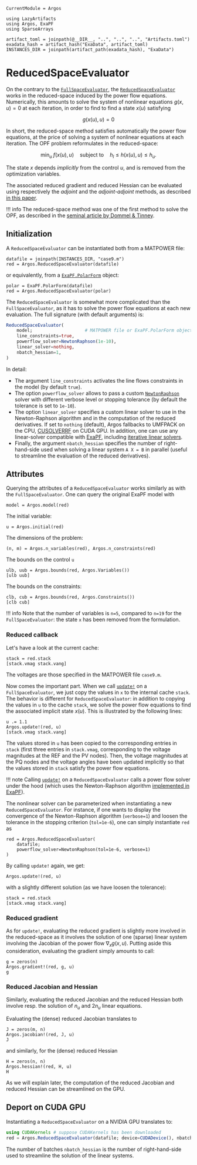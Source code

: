 ```@meta
CurrentModule = Argos
```
```@setup reduced
using LazyArtifacts
using Argos, ExaPF
using SparseArrays

artifact_toml = joinpath(@__DIR__, "..", "..", "..", "Artifacts.toml")
exadata_hash = artifact_hash("ExaData", artifact_toml)
INSTANCES_DIR = joinpath(artifact_path(exadata_hash), "ExaData")

```

# ReducedSpaceEvaluator

On the contrary to the [`FullSpaceEvaluator`](@ref), the
[`ReducedSpaceEvaluator`](@ref) works in the reduced-space
induced by the power flow equations. Numerically,
this amounts to solve
the system of nonlinear equations $g(x, u) =0$ at each iteration,
in order to find to find a state $x(u)$ satisfying
```math
g(x(u), u) = 0
```
In short, the reduced-space method satisfies automatically
the power flow equations, at the price of solving
a system of nonlinear equations at each iteration.
The OPF problem reformulates in the reduced-space:
```math
\min_{u } \;              f(x(u), u)
\quad \text{subject to}\quad
                         h_l \leq h(x(u), u) \leq h_u .
```
The state $x$ depends *implicitly* from the control $u$, and is
removed from the optimization variables.

The associated reduced gradient and reduced Hessian can be evaluated
using respectively the *adjoint* and the *adjoint-adjoint* methods,
as described [in this paper](https://epubs.siam.org/doi/abs/10.1137/1.9781611977141.6).

!!! info
    The reduced-space method was one of the first
    method to solve the OPF, as described in the
    [seminal article by Dommel & Tinney](https://ieeexplore.ieee.org/abstract/document/4073461).

## Initialization
A `ReducedSpaceEvaluator` can be instantiated both
from a MATPOWER file:
```@example reduced
datafile = joinpath(INSTANCES_DIR, "case9.m")
red = Argos.ReducedSpaceEvaluator(datafile)

```
or equivalently, from a [`ExaPF.PolarForm`](https://exanauts.github.io/ExaPF.jl/stable/lib/formulations/#ExaPF.PolarForm) object:
```@example reduced
polar = ExaPF.PolarForm(datafile)
red = Argos.ReducedSpaceEvaluator(polar)

```
The `ReducedSpaceEvaluator` is somewhat more complicated than
the `FullSpaceEvaluator`, as it has to solve the power flow equations
at each new evaluation. The full signature (with default arguments) is:
```julia
ReducedSpaceEvaluator(
    model;                    # MATPOWER file or ExaPF.PolarForm object
    line_constraints=true,
    powerflow_solver=NewtonRaphson(1e-10),
    linear_solver=nothing,
    nbatch_hessian=1,
)

```

In detail:
- The argument `line_constraints` activates the line flows constraints in the model (by default `true`).
- The option `powerflow_solver` allows to pass a custom [`NewtonRaphson`](https://exanauts.github.io/ExaPF.jl/stable/lib/formulations/#ExaPF.NewtonRaphson) solver with different verbose level or stopping tolerance (by default the tolerance is set to `1e-10`).
- The option `linear_solver` specifies a custom linear solver to use in the Newton-Raphson algorithm and in the computation of the reduced derivatives. If set to `nothing` (default), Argos fallbacks to UMFPACK on the CPU, [CUSOLVERRF](https://github.com/exanauts/CUSOLVERRF.jl) on CUDA GPU. In addition, one can use any linear-solver compatible with [ExaPF](https://exanauts.github.io/ExaPF.jl/stable/lib/linearsolver/), including [iterative linear solvers](https://exanauts.github.io/ExaPF.jl/stable/lib/linearsolver/#Iterative-solvers).
- Finally, the argument `nbatch_hessian` specifies the number of right-hand-side used when solving a linear system `A X = B` in parallel (useful to streamline the evaluation of the reduced derivatives).


## Attributes

Querying the attributes of a `ReducedSpaceEvaluator` works similarly
as with the `FullSpaceEvaluator`.
One can query the original ExaPF model with
```@example reduced
model = Argos.model(red)

```
The initial variable:
```@example reduced
u = Argos.initial(red)
```
The dimensions of the problem:
```@example reduced
(n, m) = Argos.n_variables(red), Argos.n_constraints(red)
```
The bounds on the control `u`
```@example reduced
ulb, uub = Argos.bounds(red, Argos.Variables())
[ulb uub]

```
The bounds on the constraints:
```@example reduced
clb, cub = Argos.bounds(red, Argos.Constraints())
[clb cub]
```

!!! info
    Note that the number of variables is `n=5`, compared to `n=19` for
    the `FullSpaceEvaluator`: the state `x` has been removed from
    the formulation.

### Reduced callback

Let's have a look at the current cache:
```@example reduced
stack = red.stack
[stack.vmag stack.vang]
```
The voltages are those specified in the MATPOWER file `case9.m`.

Now comes the important part. When we call [`update!`](@ref) on
a `FullSpaceEvaluator`, we just copy the values in `x` to the internal
cache `stack`. The behavior is different for `ReducedSpaceEvaluator`:
in addition to copying the values in `u` to the cache `stack`,
we solve the power flow equations to find the associated
implicit state $x(u)$. This is illustrated by the following lines:
```@example reduced
u .= 1.1
Argos.update!(red, u)
[stack.vmag stack.vang]
```
The values stored in `u` has been copied to the corresponding
entries in `stack` (first three entries in `stack.vmag`, corresponding
to the voltage magnitudes at the REF and the PV nodes). Then, the voltage
magnitudes at the PQ nodes and the voltage angles have been updated implicitly
so that the values stored in `stack` satisfy the power flow equations.

!!! note
    Calling [`update!`](@ref) on a `ReducedSpaceEvaluator` calls a power flow
    solver under the hood (which uses the Newton-Raphson algorithm
    [implemented in ExaPF](https://exanauts.github.io/ExaPF.jl/stable/lib/formulations/#ExaPF.nlsolve!)).


The nonlinear solver can be parameterized when instantiating a new
`ReducedSpaceEvaluator`. For instance, if one wants to display the convergence
of the Newton-Raphson algorithm (`verbose=1`) and loosen the tolerance in
the stopping criterion (`tol=1e-6`), one can simply instantiate `red` as
```@example reduced
red = Argos.ReducedSpaceEvaluator(
    datafile;
    powerflow_solver=NewtonRaphson(tol=1e-6, verbose=1)
)
```
By calling `update!` again, we get:

```@repl reduced
Argos.update!(red, u)

```
with a slightly different solution (as we have loosen the tolerance):
```@example reduced
stack = red.stack
[stack.vmag stack.vang]
```

### Reduced gradient
As for `update!`, evaluating the reduced gradient is slightly more involved
in the reduced-space as it involves the solution of one (sparse) linear system
involving the Jacobian of the power flow $\nabla_x g(x, u)$.
Putting aside this consideration, evaluating the gradient simply
amounts to call:
```@example reduced
g = zeros(n)
Argos.gradient!(red, g, u)
g
```

### Reduced Jacobian and Hessian
Similarly, evaluating the reduced Jacobian and the reduced
Hessian both involve resp. the solution of $n_u$ and $2n_u$ linear equations.

Evaluating the (dense) reduced Jacobian translates to
```@example reduced
J = zeros(m, n)
Argos.jacobian!(red, J, u)
J

```
and similarly, for the (dense) reduced Hessian
```@example reduced
H = zeros(n, n)
Argos.hessian!(red, H, u)
H

```

As we will explain later, the computation of the reduced Jacobian and reduced
Hessian can be streamlined on the GPU.


## Deport on CUDA GPU

Instantiating a `ReducedSpaceEvaluator` on a NVIDIA GPU translates to:
```julia
using CUDAKernels # suppose CUDAKernels has been downloaded
red = Argos.ReducedSpaceEvaluator(datafile; device=CUDADevice(), nbatch_hessian=256)
```
The number of batches `nbatch_hessian` is the number of right-hand-side used
to streamline the solution of the linear systems.
